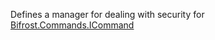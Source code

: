 Defines a manager for dealing with security for [Bifrost.Commands.ICommand](Bifrost.Commands.ICommand)
